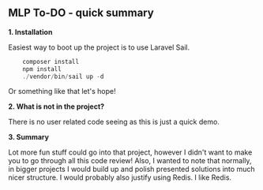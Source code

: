 ## MLP To-DO - quick summary

**1. Installation**

Easiest way to boot up the project is to use Laravel Sail.

```php
    composer install
    npm install
    ./vendor/bin/sail up -d
```

Or something like that let's hope!

**2. What is not in the project?**

There is no user related code seeing as this is just a quick demo.

**3. Summary** 

Lot more fun stuff could go into that project, however I didn't want to make you to go through all this code review! Also, I wanted
to note that normally, in bigger projects I would build up and polish presented solutions
into much nicer structure. I would probably also justify using Redis. I like Redis.
   
